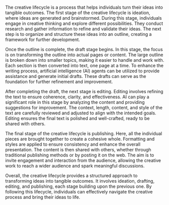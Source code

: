 The creative lifecycle is a process that helps individuals turn their ideas into tangible outcomes. The first stage of the creative lifecycle is ideation, where ideas are generated and brainstormed. During this stage, individuals engage in creative thinking and explore different possibilities. They conduct research and gather information to refine and validate their ideas. The next step is to organize and structure these ideas into an outline, creating a framework for further development.

Once the outline is complete, the draft stage begins. In this stage, the focus is on transforming the outline into actual pages or content. The large outline is broken down into smaller topics, making it easier to handle and work with. Each section is then converted into text, one page at a time. To enhance the writing process, artificial intelligence (AI) agents can be utilized to provide assistance and generate initial drafts. These drafts can serve as the foundation for further refinement and improvement.

After completing the draft, the next stage is editing. Editing involves refining the text to ensure coherence, clarity, and effectiveness. AI can play a significant role in this stage by analyzing the content and providing suggestions for improvement. The context, length, content, and style of the text are carefully reviewed and adjusted to align with the intended goals. Editing ensures the final text is polished and well-crafted, ready to be shared with others.

The final stage of the creative lifecycle is publishing. Here, all the individual pieces are brought together to create a cohesive whole. Formatting and styles are applied to ensure consistency and enhance the overall presentation. The content is then shared with others, whether through traditional publishing methods or by posting it on the web. The aim is to invite engagement and interaction from the audience, allowing the creative work to reach a wider audience and spark meaningful discussions.

Overall, the creative lifecycle provides a structured approach to transforming ideas into tangible outcomes. It involves ideation, drafting, editing, and publishing, each stage building upon the previous one. By following this lifecycle, individuals can effectively navigate the creative process and bring their ideas to life.
